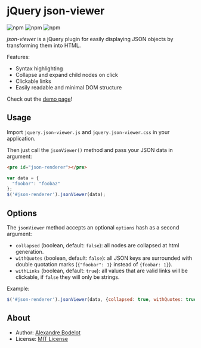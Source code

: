 # jQuery json-viewer

![npm](https://img.shields.io/npm/v/jquery.json-viewer.svg)
![npm](https://img.shields.io/npm/l/jquery.json-viewer.svg)
![npm](https://img.shields.io/npm/dt/jquery.json-viewer.svg)

*json-viewer* is a jQuery plugin for easily displaying JSON objects by transforming them into HTML.

Features:
- Syntax highlighting
- Collapse and expand child nodes on click
- Clickable links
- Easily readable and minimal DOM structure

Check out the [demo page](http://rawgit.com/abodelot/jquery.json-viewer/master/demo.html)!

## Usage

Import `jquery.json-viewer.js` and `jquery.json-viewer.css` in your application.

Then just call the `jsonViewer()` method and pass your JSON data in argument:
```html
<pre id="json-renderer"></pre>
```

```js
var data = {
  "foobar": "foobaz"
};
$('#json-renderer').jsonViewer(data);
```

## Options

The `jsonViewer` method accepts an optional `options` hash as a second argument:

- `collapsed` (boolean, default: `false`): all nodes are collapsed at html generation.
- `withQuotes` (boolean, default: `false`): all JSON keys are surrounded with double quotation marks (`{"foobar": 1}` instead of `{foobar: 1}`).
- `withLinks` (boolean, default: `true`): all values that are valid links will be clickable, if `false` they will only be strings.

Example:

```js
$('#json-renderer').jsonViewer(data, {collapsed: true, withQuotes: true, withLinks: false});
```

## About

- Author: [Alexandre Bodelot](https://github.com/abodelot)
- License: [MIT License](http://opensource.org/licenses/MIT)

